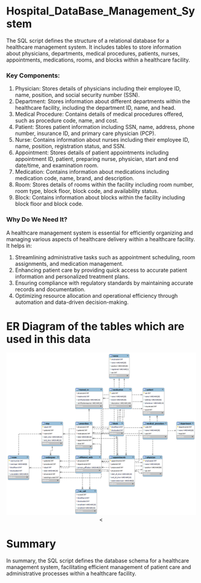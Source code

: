 # Hospital_DataBase_Management_System

The SQL script defines the structure of a relational database for a healthcare management system. It includes tables to store information about physicians, departments, medical procedures, patients, nurses, appointments, medications, rooms, and blocks within a healthcare facility.

### Key Components:

1. Physician: Stores details of physicians including their employee ID, name, position, and social security number (SSN).
2. Department: Stores information about different departments within the healthcare facility, including the department ID, name, and head.
3. Medical Procedure: Contains details of medical procedures offered, such as procedure code, name, and cost.
4. Patient: Stores patient information including SSN, name, address, phone number, insurance ID, and primary care physician (PCP).
5. Nurse: Contains information about nurses including their employee ID, name, position, registration status, and SSN.
6. Appointment: Stores details of patient appointments including appointment ID, patient, preparing nurse, physician, start and end date/time, and examination room.
7. Medication: Contains information about medications including medication code, name, brand, and description.
9. Room: Stores details of rooms within the facility including room number, room type, block floor, block code, and availability status.
10. Block: Contains information about blocks within the facility including block floor and block code.

### Why Do We Need It?
A healthcare management system is essential for efficiently organizing and managing various aspects of healthcare delivery within a healthcare facility. It helps in:

1. Streamlining administrative tasks such as appointment scheduling, room assignments, and medication management.
2. Enhancing patient care by providing quick access to accurate patient information and personalized treatment plans.
3. Ensuring compliance with regulatory standards by maintaining accurate records and documentation.
4. Optimizing resource allocation and operational efficiency through automation and data-driven decision-making.

# ER Diagram of the tables which are used in this data

<div align="center"><img src="Hospital_db_final_ER_diagram.png" alt="Image"><</div> 

# Summary   
In summary, the SQL script defines the database schema for a healthcare management system, facilitating efficient management of patient care and administrative processes within a healthcare facility.

